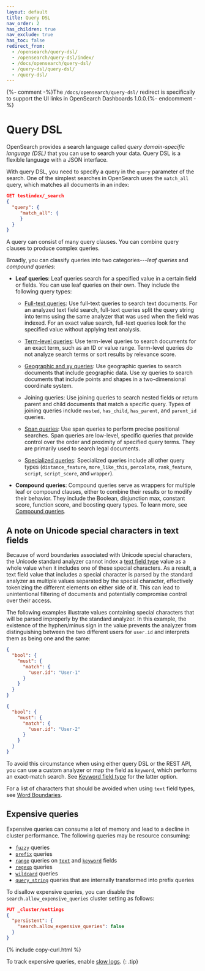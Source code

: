 ```yaml
---
layout: default
title: Query DSL
nav_order: 2
has_children: true
nav_exclude: true
has_toc: false
redirect_from:
  - /opensearch/query-dsl/
  - /opensearch/query-dsl/index/
  - /docs/opensearch/query-dsl/
  - /query-dsl/query-dsl/
  - /query-dsl/
---
```


{%- comment -%}The `/docs/opensearch/query-dsl/` redirect is specifically to support the UI links in OpenSearch Dashboards 1.0.0.{%- endcomment -%}

# Query DSL

OpenSearch provides a search language called *query domain-specific language (DSL)* that you can use to search your data. Query DSL is a flexible language with a JSON interface.

With query DSL, you need to specify a query in the `query` parameter of the search. One of the simplest searches in OpenSearch uses the `match_all` query, which matches all documents in an index:

```json
GET testindex/_search
{
  "query": {
     "match_all": { 
     }
  }
}
```

A query can consist of many query clauses. You can combine query clauses to produce complex queries. 

Broadly, you can classify queries into two categories---*leaf queries* and *compound queries*:

- **Leaf queries**: Leaf queries search for a specified value in a certain field or fields. You can use leaf queries on their own. They include the following query types:

    - [Full-text queries]({{site.url}}{{site.baseurl}}/opensearch/query-dsl/full-text/index/): Use full-text queries to search text documents. For an analyzed text field search, full-text queries split the query string into terms using the same analyzer that was used when the field was indexed. For an exact value search, full-text queries look for the specified value without applying text analysis. 

    - [Term-level queries]({{site.url}}{{site.baseurl}}/query-dsl/term/index/): Use term-level queries to search documents for an exact term, such as an ID or value range. Term-level queries do not analyze search terms or sort results by relevance score.

    - [Geographic and xy queries]({{site.url}}{{site.baseurl}}/opensearch/query-dsl/geo-and-xy/index/): Use geographic queries to search documents that include geographic data. Use xy queries to search documents that include points and shapes in a two-dimensional coordinate system. 

    - Joining queries: Use joining queries to search nested fields or return parent and child documents that match a specific query. Types of joining queries include `nested`, `has_child`, `has_parent`, and `parent_id` queries.

    - [Span queries]({{site.url}}{{site.baseurl}}/opensearch/query-dsl/span-query/): Use span queries to perform precise positional searches. Span queries are low-level, specific queries that provide control over the order and proximity of specified query terms. They are primarily used to search legal documents. 

    - [Specialized queries]({{site.url}}{{site.baseurl}}/query-dsl/specialized/index/): Specialized queries include all other query types (`distance_feature`, `more_like_this`, `percolate`, `rank_feature`, `script`, `script_score`, and `wrapper`).

- **Compound queries**: Compound queries serve as wrappers for multiple leaf or compound clauses, either to combine their results or to modify their behavior. They include the Boolean, disjunction max, constant score, function score, and boosting query types. To learn more, see [Compound queries]({{site.url}}{{site.baseurl}}/query-dsl/compound/index/).

## A note on Unicode special characters in text fields

Because of word boundaries associated with Unicode special characters, the Unicode standard analyzer cannot index a [text field type]({{site.url}}{{site.baseurl}}/opensearch/supported-field-types/text/) value as a whole value when it includes one of these special characters. As a result, a text field value that includes a special character is parsed by the standard analyzer as multiple values separated by the special character, effectively tokenizing the different elements on either side of it. This can lead to unintentional filtering of documents and potentially compromise control over their access. 

The following examples illustrate values containing special characters that will be parsed improperly by the standard analyzer. In this example, the existence of the hyphen/minus sign in the value prevents the analyzer from distinguishing between the two different users for `user.id` and interprets them as being one and the same:

```json
{
  "bool": {
    "must": {
      "match": {
        "user.id": "User-1"
      }
    }
  }
}
```

```json
{
  "bool": {
    "must": {
      "match": {
        "user.id": "User-2"
      }
    }
  }
}
```

To avoid this circumstance when using either query DSL or the REST API, you can use a custom analyzer or map the field as `keyword`, which performs an exact-match search. See [Keyword field type]({{site.url}}{{site.baseurl}}/opensearch/supported-field-types/keyword/) for the latter option.

For a list of characters that should be avoided when using `text` field types, see [Word Boundaries](https://unicode.org/reports/tr29/#Word_Boundaries).

## Expensive queries

Expensive queries can consume a lot of memory and lead to a decline in cluster performance. The following queries may be resource consuming:

- [`fuzzy`]({{site.url}}{{site.baseurl}}/query-dsl/term/fuzzy/) queries 
- [`prefix`]({{site.url}}{{site.baseurl}}/query-dsl/term/prefix/) queries
- [`range`]({{site.url}}{{site.baseurl}}/query-dsl/term/range/) queries on [`text`]({{site.url}}{{site.baseurl}}/field-types/supported-field-types/text/) and [`keyword`]({{site.url}}{{site.baseurl}}/field-types/supported-field-types/keyword/) fields
- [`regexp`]({{site.url}}{{site.baseurl}}/query-dsl/term/regexp/) queries 
- [`wildcard`]({{site.url}}{{site.baseurl}}/query-dsl/term/wildcard/) queries 
- [`query_string`]({{site.url}}{{site.baseurl}}/query-dsl/full-text/query-string/) queries that are internally transformed into prefix queries

To disallow expensive queries, you can disable the `search.allow_expensive_queries` cluster setting as follows:

```json
PUT _cluster/settings
{
  "persistent": {
    "search.allow_expensive_queries": false
  }
}
```
{% include copy-curl.html %}

To track expensive queries, enable [slow logs]({{site.url}}{{site.baseurl}}/monitoring-your-cluster/logs/#slow-logs).
{: .tip}